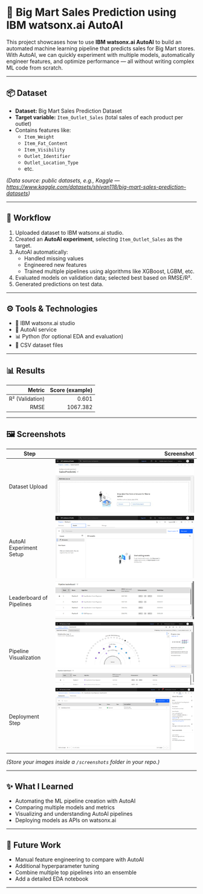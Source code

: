 # 🛒 Big Mart Sales Prediction using IBM watsonx.ai AutoAI

This project showcases how to use **IBM watsonx.ai AutoAI** to build an automated machine learning pipeline that predicts sales for Big Mart stores.  
With AutoAI, we can quickly experiment with multiple models, automatically engineer features, and optimize performance — all without writing complex ML code from scratch.

---

## 📦 Dataset

- **Dataset:** Big Mart Sales Prediction Dataset
- **Target variable:** `Item_Outlet_Sales` (total sales of each product per outlet)
- Contains features like:
  - `Item_Weight`
  - `Item_Fat_Content`
  - `Item_Visibility`
  - `Outlet_Identifier`
  - `Outlet_Location_Type`
  - etc.

*(Data source: public datasets, e.g., Kaggle — https://www.kaggle.com/datasets/shivan118/big-mart-sales-prediction-datasets)*

---

## 🧪 Workflow

1. Uploaded dataset to IBM watsonx.ai studio.
2. Created an **AutoAI experiment**, selecting `Item_Outlet_Sales` as the target.
3. AutoAI automatically:
   - Handled missing values
   - Engineered new features
   - Trained multiple pipelines using algorithms like XGBoost, LGBM, etc.
4. Evaluated models on validation data; selected best based on RMSE/R².
5. Generated predictions on test data.

---

## ⚙️ Tools & Technologies

- 🧠 IBM watsonx.ai studio
- 🤖 AutoAI service
- 📊 Python (for optional EDA and evaluation)
- 📂 CSV dataset files

---

## 📊 Results

| Metric      | Score (example) |
|------------:|----------------:|
| R² (Validation) | 0.601 |
| RMSE         | 1067.382 |

---

## 🖼 Screenshots

| Step | Screenshot |
|-----|-----------:|
| Dataset Upload | ![](screenshots/dataset_upload.png) |
| AutoAI Experiment Setup | ![](screenshots/experiment_setup.png) |
| Leaderboard of Pipelines | ![](screenshots/leaderboard.png) |
| Pipeline Visualization | ![](screenshots/pipeline_visualization.png) |
| Deployment Step | ![](screenshots/deployment.png) |

*(Store your images inside a `/screenshots` folder in your repo.)*

---

## ✨ What I Learned

- Automating the ML pipeline creation with AutoAI
- Comparing multiple models and metrics
- Visualizing and understanding AutoAI pipelines
- Deploying models as APIs on watsonx.ai

---

## 🚀 Future Work

- Manual feature engineering to compare with AutoAI
- Additional hyperparameter tuning
- Combine multiple top pipelines into an ensemble
- Add a detailed EDA notebook

---

